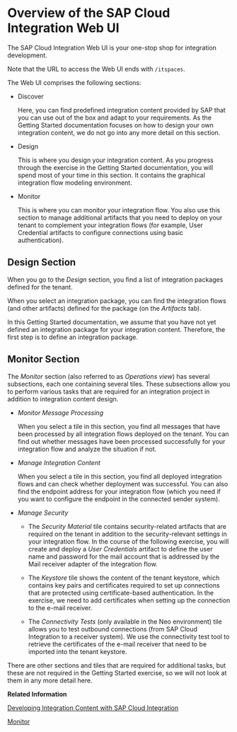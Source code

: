 <!-- loio9af2f05c7eb04457aee5906fd8553e00 -->

# Overview of the SAP Cloud Integration Web UI

The SAP Cloud Integration Web UI is your one-stop shop for integration development.

Note that the URL to access the Web UI ends with `/itspaces`.

The Web UI comprises the following sections:

-   Discover

    Here, you can find predefined integration content provided by SAP that you can use out of the box and adapt to your requirements. As the Getting Started documentation focuses on how to design your own integration content, we do not go into any more detail on this section.

-   Design

    This is where you design your integration content. As you progress through the exercise in the Getting Started documentation, you will spend most of your time in this section. It contains the graphical integration flow modeling environment.

-   Monitor

    This is where you can monitor your integration flow. You also use this section to manage additional artifacts that you need to deploy on your tenant to complement your integration flows \(for example, User Credential artifacts to configure connections using basic authentication\).




<a name="loio9af2f05c7eb04457aee5906fd8553e00__section_mqt_nbm_s2b"/>

## Design Section

When you go to the *Design* section, you find a list of integration packages defined for the tenant.

When you select an integration package, you can find the integration flows \(and other artifacts\) defined for the package \(on the *Artifacts* tab\).

In this Getting Started documentation, we assume that you have not yet defined an integration package for your integration content. Therefore, the first step is to define an integration package.



<a name="loio9af2f05c7eb04457aee5906fd8553e00__section_fkw_xbm_s2b"/>

## Monitor Section

The *Monitor* section \(also referred to as *Operations view*\) has several subsections, each one containing several tiles. These subsections allow you to perform various tasks that are required for an integration project in addition to integration content design.

-   *Monitor Message Processing*

    When you select a tile in this section, you find all messages that have been processed by all integration flows deployed on the tenant. You can find out whether messages have been processed successfully for your integration flow and analyze the situation if not.

-   *Manage Integration Content*

    When you select a tile in this section, you find all deployed integration flows and can check whether deployment was successful. You can also find the endpoint address for your integration flow \(which you need if you want to configure the endpoint in the connected sender system\).

-   *Manage Security*

    -   The *Security Material* tile contains security-related artifacts that are required on the tenant in addition to the security-relevant settings in your integration flow. In the course of the following exercise, you will create and deploy a *User Credentials* artifact to define the user name and password for the mail account that is addressed by the Mail receiver adapter of the integration flow.

    -   The *Keystore* tile shows the content of the tenant keystore, which contains key pairs and certificates required to set up connections that are protected using certificate-based authentication. In the exercise, we need to add certificates when setting up the connection to the e-mail receiver.

    -   The *Connectivity Tests* \(only available in the Neo environment\) tile allows you to test outbound connections \(from SAP Cloud Integration to a receiver system\). We use the connectivity test tool to retrieve the certificates of the e-mail receiver that need to be imported into the tenant keystore.



There are other sections and tiles that are required for additional tasks, but these are not required in the Getting Started exercise, so we will not look at them in any more detail here.

**Related Information**  


[Developing Integration Content with SAP Cloud Integration](developing-integration-content-with-sap-cloud-integration-e6b43b4.md "You can use SAP Cloud Integration to access and design integration content.")

[Monitor](../Operations/monitor-05446d0.md "Check the status of messages and integration content artifacts for a tenant cluster.")


